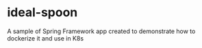 # ideal-spoon
A sample of Spring Framework app created to demonstrate how to dockerize it and use in K8s
